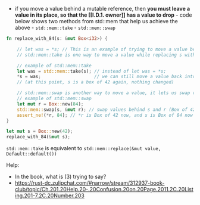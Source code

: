 - if you move a value behind a mutable reference, then **you must leave a value in its place, so that the [[I.D.1. owner]] has a value to drop**
		- code below shows two methods from std::mem that help us achieve the above
		- `std::mem::take`
		- `std::mem::swap`

```rust
fn replace_with_84(s: &mut Box<i32>) {

    // let was = *s; // This is an example of trying to move a value behind a mutable reference. We CANNOT do this because then *s would be empty.
	// std::mem::take is one way to move a value while replacing s with it's `Default` value (default Box<i32> is pointer to `0` on the heap).

	// example of std::mem::take
	let was = std::mem::take(s); // instead of let was = *s;
	*s = was;                    // we can still move a value back into s
    // (at this point, s is a box of 42 again, nothing changed)

	// std::mem::swap is another way to move a value, it lets us swap values at two mutable locations
	// example of std::mem::swap
	let mut r = Box::new(84);
	std::mem::swap(s, &mut r); // swap values behind s and r (Box of 42 & Box of 84)
	assert_ne!(*r, 84); // *r is Box of 42 now, and s is Box of 84 now
}

let mut s = Box::new(42);
replace_with_84(&mut s);
```

`std::mem::take` is equivalent to `std::mem::replace(&mut value, Default::default())`

Help:
- In the book, what is (3) trying to say?
- https://rust-dc.zulipchat.com/#narrow/stream/312937-book-club/topic/Ch.201.20Help.20-.20Confusion.20on.20Page.2011.2C.20Listing.201-7.2C.20Number.203

